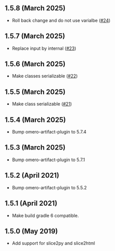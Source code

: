 1.5.8 (March 2025)
------------------

- Roll back change and do not use varialbe ([#24](https://github.com/ome/ice-builder-gradle/pull/24))


1.5.7 (March 2025)
------------------

- Replace input by internal ([#23](https://github.com/ome/ice-builder-gradle/pull/23))


1.5.6 (March 2025)
------------------

- Make classes serializable ([#22](https://github.com/ome/ice-builder-gradle/pull/22))


1.5.5 (March 2025)
------------------

- Make class serializable ([#21](https://github.com/ome/ice-builder-gradle/pull/21))


1.5.4 (March 2025)
------------------

- Bump omero-artifact-plugin to 5.7.4

1.5.3 (March 2025)
------------------

- Bump omero-artifact-plugin to 5.7.1

1.5.2 (April 2021)
------------------

- Bump omero-artifact-plugin to 5.5.2

1.5.1 (April 2021)
------------------

- Make build gradle 6 compatible.

1.5.0 (May 2019)
----------------

- Add support for slice2py and slice2html
